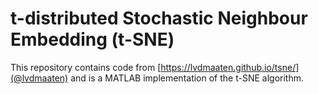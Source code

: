 # t-distributed Stochastic Neighbour Embedding (t-SNE)

This repository contains code from [https://lvdmaaten.github.io/tsne/](@lvdmaaten) and is a MATLAB implementation of the t-SNE algorithm. 